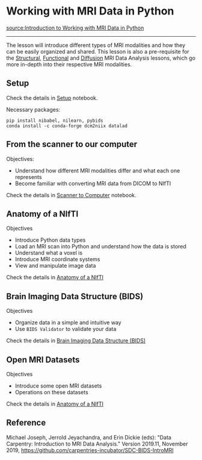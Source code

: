 # Working with MRI Data in Python
 
[source:Introduction to Working with MRI Data in Python](https://carpentries-incubator.github.io/SDC-BIDS-IntroMRI/index.html)

---

The lesson will introduce different types of MRI modalities and how they can be easily organized and shared. This lesson is also a pre-requisite for the [Structural](https://carpentries-incubator.github.io/SDC-BIDS-sMRI), [Functional](https://carpentries-incubator.github.io/SDC-BIDS-fMRI) and [Diffusion](https://carpentries-incubator.github.io/SDC-BIDS-dMRI) MRI Data Analysis lessons, which go more in-depth into their respective MRI modalities.

## Setup

Check the details in [Setup](0-Setup.ipynb) notebook.

Necessary packages:

```
pip install nibabel, nilearn, pybids
conda install -c conda-forge dcm2niix datalad
```

## From the scanner to our computer

Objectives:
* Understand how different MRI modalities differ and what each one represents
* Become familiar with converting MRI data from DICOM to NIfTI

Check the details in [Scanner to Computer](1-Scanner_to_computer.ipynb) notebook.

## Anatomy of a NIfTI

Objectives
* Introduce Python data types
* Load an MRI scan into Python and understand how the data is stored
* Understand what a voxel is
* Introduce MRI coordinate systems
* View and manipulate image data

Check the details in [Anatomy of a NIfTI](2-Anatomy_of_a_NIfTI.ipynb)

## Brain Imaging Data Structure (BIDS)

Objectives
* Organize data in a simple and intuitive way
* Use `BIDS Validator` to validate your data

Check the details in [Brain Imaging Data Structure (BIDS)](3-Brain_Imaging_Data_Structure_(BIDS).ipynb)
## Open MRI Datasets

Objectives

* Introduce some open MRI datasets
* Operations on these datasets

Check the details in [Anatomy of a NIfTI](2-Anatomy_of_a_NIfTI.ipynb)
## Reference

Michael Joseph, Jerrold Jeyachandra, and Erin Dickie (eds):
"Data Carpentry: Introduction to MRI Data Analysis." Version 2019.11, November 2019,
https://github.com/carpentries-incubator/SDC-BIDS-IntroMRI